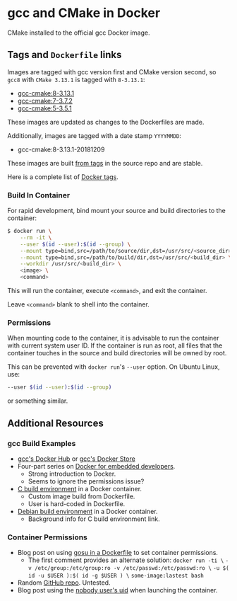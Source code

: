 # gcc and CMake in Docker

CMake installed to the official gcc Docker image.


## Tags and `Dockerfile` links

Images are tagged with gcc version first and CMake version second, so `gcc8` with `CMake 3.13.1` is tagged with `8-3.13.1`:

  * [gcc-cmake:8-3.13.1](https://github.com/KevinWMatthews/gcc-cmake/blob/master/gcc8/3.13.1/Dockerfile)
  * [gcc-cmake:7-3.7.2](https://github.com/KevinWMatthews/gcc-cmake/blob/master/gcc7/3.7.2/Dockerfile)
  * [gcc-cmake:5-3.5.1](https://github.com/KevinWMatthews/gcc-cmake/blob/master/gcc5/3.5.1/Dockerfile)

These images are updated as changes to the Dockerfiles are made.

Additionally, images are tagged with a date stamp `YYYYMMDD`:

  * gcc-cmake:8-3.13.1-20181209

These images are built [from tags](https://github.com/KevinWMatthews/gcc-cmake/tags) in the source repo and are stable.

Here is a complete list of [Docker tags](https://hub.docker.com/r/kevinwmatthews/gcc-cmake/tags/).


### Build In Container

For rapid development, bind mount your source and build directories to the
container:

```bash
$ docker run \
    --rm -it \
    --user $(id --user):$(id --group) \
    --mount type=bind,src=/path/to/source/dir,dst=/usr/src/<source_dir> \
    --mount type=bind,src=/path/to/build/dir,dst=/usr/src/<build_dir> \
    --workdir /usr/src/<build_dir> \
    <image> \
    <command>
```

This will run the container, execute `<command>`, and exit the container.

Leave `<command>` blank to shell into the container.


### Permissions

When mounting code to the container, it is advisable to run the container
with current system user ID. If the container is run as root, all files
that the container touches in the source and build directories will be owned by root.

This can be prevented with `docker run`'s `--user` option. On Ubuntu Linux, use:

```bash
--user $(id --user):$(id --group)
```
or something similar.


## Additional Resources


### gcc Build Examples

  * [gcc's Docker Hub](https://hub.docker.com/_/gcc/) or [gcc's Docker Store](https://store.docker.com/images/gcc)
  * Four-part series on [Docker for embedded developers](https://blog.feabhas.com/2017/09/introduction-docker-embedded-developers-part-1-getting-started/).
    - Strong introduction to Docker.
    - Seems to ignore the permissions issue?
  * [C build environment](https://ownyourbits.com/2017/06/20/c-build-environment-in-a-docker-container/) in a Docker container.
    - Custom image build from Dockerfile.
    - User is hard-coded in Dockerfile.
  * [Debian build environment](https://ownyourbits.com/2017/06/24/debian-build-environment-in-a-docker-container/) in a Docker container.
    - Background info for C build environment link.


### Container Permissions

  * Blog post on using [gosu in a Dockerfile](https://denibertovic.com/posts/handling-permissions-with-docker-volumes/) to set container permissions.
    - The first comment provides an alternate solution:
        `docker run -ti \`
        `-v /etc/group:/etc/group:ro -v /etc/passwd:/etc/passwd:ro \`
        `-u $( id -u $USER ):$( id -g $USER ) \`
        `some-image:lastest bash`
  * Random [GitHub repo](https://github.com/schmidigital/permission-fix). Untested.
  * Blog post using the [nobody user's uid](https://blog.csanchez.org/2017/01/31/running-docker-containers-as-non-root/) when launching the container.
